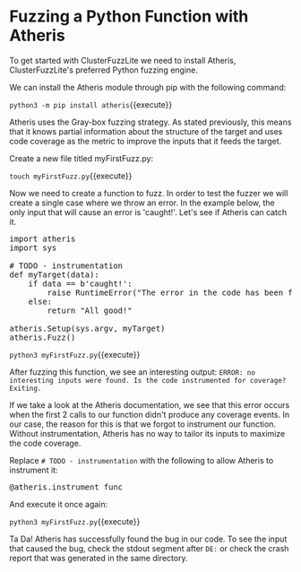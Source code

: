 # Fuzzing a Python Function with Atheris

To get started with ClusterFuzzLite we need to install Atheris, ClusterFuzzLite's preferred Python fuzzing engine.

We can install the Atheris module through pip with the following command:

`python3 -m pip install atheris`{{execute}}

Atheris uses the Gray-box fuzzing strategy. As stated previously, this means that it knows partial information about the structure of the target and uses code coverage as the metric to improve the inputs that it feeds the target.

Create a new file titled myFirstFuzz.py:

`touch myFirstFuzz.py`{{execute}}

Now we need to create a function to fuzz. In order to test the fuzzer we will create a single case where we throw an error. In the example below, the only input that will cause an error is 'caught!'. Let's see if Atheris can catch it.

<pre class="file" data-filename="myFirstFuzz.py" data-target="replace">
import atheris
import sys

# TODO - instrumentation
def myTarget(data):
    if data == b'caught!':
        raise RuntimeError("The error in the code has been found.")
    else:
        return "All good!"

atheris.Setup(sys.argv, myTarget)
atheris.Fuzz()
</pre>

`python3 myFirstFuzz.py`{{execute}}

After fuzzing this function, we see an interesting output: `ERROR: no interesting inputs were found. Is the code instrumented for coverage? Exiting.`

If we take a look at the Atheris documentation, we see that this error occurs when the first 2 calls to our function didn't produce any coverage events. In our case, the reason for this is that we forgot to instrument our function. Without instrumentation, Atheris has no way to tailor its inputs to maximize the code coverage.

Replace `# TODO - instrumentation` with the following to allow Atheris to instrument it:

<pre class="file" data-filename="myFirstFuzz.py" data-target="insert" data-marker="TODO - instrumentation">
@atheris.instrument_func
</pre>

And execute it once again:

`python3 myFirstFuzz.py`{{execute}}

Ta Da! Atheris has successfully found the bug in our code. To see the input that caused the bug, check the stdout segment after `DE:` or check the crash report that was generated in the same directory.
